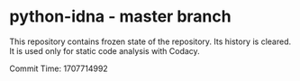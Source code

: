 # python-idna - master branch

This repository contains frozen state of the repository.
Its history is cleared. It is used only for static code
analysis with Codacy.

Commit Time: 1707714992